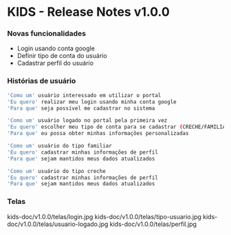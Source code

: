 # KIDS - Release Notes v1.0.0

### Novas funcionalidades
  - Login usando conta google
  - Definir tipo de conta do  usuário
  - Cadastrar perfil do usuário

### Histórias de usuário
```sh
'Como um' usuário interessado em utilizar o portal
'Eu quero' realizar meu login usando minha conta google
'Para que' seja possível me cadastrar no sistema
```
```sh
'Como um' usuário logado no portal pela primeira vez
'Eu quero' escolher meu tipo de conta para se cadastrar (CRECHE/FAMILIAR)
'Para que' eu possa obter minhas informações personalizadas
```
```sh
'Como um' usuário do tipo familiar
'Eu quero' cadastrar minhas informações de perfil
'Para que' sejam mantidos meus dados atualizados
```
```sh
'Como um' usuário do tipo creche
'Eu quero' cadastrar minhas informações de perfil
'Para que' sejam mantidos meus dados atualizados
```

### Telas
kids-doc/v1.0.0/telas/login.jpg
kids-doc/v1.0.0/telas/tipo-usuario.jpg
kids-doc/v1.0.0/telas/usuario-logado.jpg
kids-doc/v1.0.0/telas/perfil.jpg
